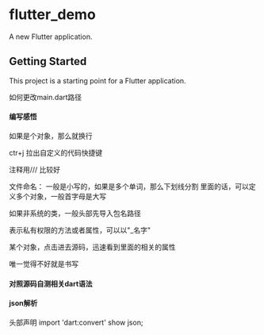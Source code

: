 # flutter_demo

A new Flutter application.

## Getting Started

This project is a starting point for a Flutter application.



如何更改main.dart路径


#### 编写感悟
如果是个对象，那么就换行

ctr+j 拉出自定义的代码快捷键

注释用/// 比较好

文件命名： 一般是小写的，如果是多个单词，那么下划线分割
里面的话，可以定义多个对象，一般首字母是大写

如果非系统的类，一般头部先导入包名路径

表示私有权限的方法或者属性，可以以"_名字"

某个对象，点击进去源码，迅速看到里面的相关的属性

唯一觉得不好就是书写

#### 对照源码自测相关dart语法


#### json解析
头部声明 import 'dart:convert' show json;
